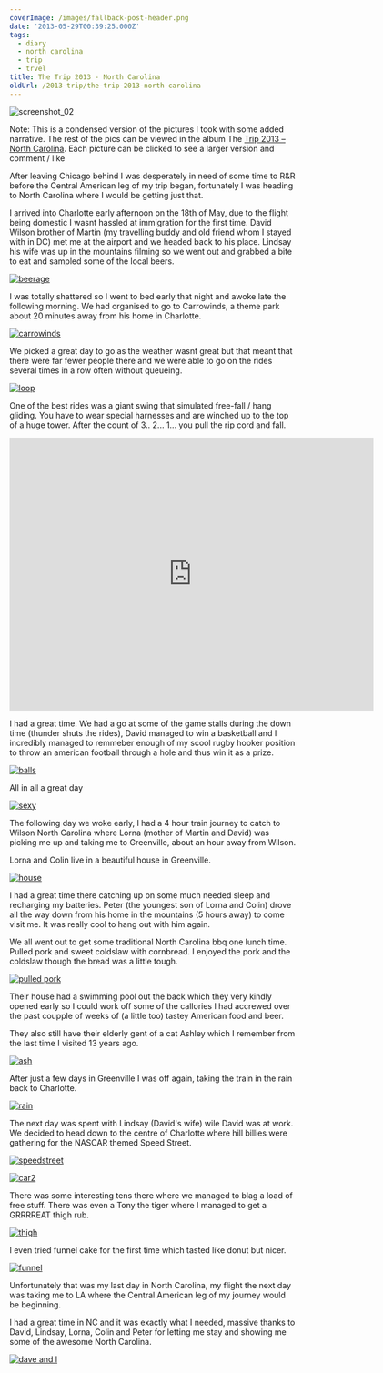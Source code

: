 ```yaml
---
coverImage: /images/fallback-post-header.png
date: '2013-05-29T00:39:25.000Z'
tags:
  - diary
  - north carolina
  - trip
  - trvel
title: The Trip 2013 - North Carolina
oldUrl: /2013-trip/the-trip-2013-north-carolina
---
```


![screenshot_02](/wp-content/uploads/2013/05/screenshot_021.png)

Note: This is a condensed version of the pictures I took with some added narrative. The rest of the pics can be viewed in the album The [Trip 2013 – North Carolina](https://www.facebook.com/media/set/?set=a.10151666149991031.1073741833.593661030&type=3). Each picture can be clicked to see a larger version and comment / like

<!-- more -->

After leaving Chicago behind I was desperately in need of some time to R&R before the Central American leg of my trip began, fortunately I was heading to North Carolina where I would be getting just that.

I arrived into Charlotte early afternoon on the 18th of May, due to the flight being domestic I wasnt hassled at immigration for the first time. David Wilson brother of Martin (my travelling buddy and old friend whom I stayed with in DC) met me at the airport and we headed back to his place. Lindsay his wife was up in the mountains filming so we went out and grabbed a bite to eat and sampled some of the local beers.

[![beerage](/wp-content/uploads/2013/05/beerage.jpg)](https://www.facebook.com/photo.php?fbid=10151666150191031&set=a.10151666149991031.1073741833.593661030&type=3&theater)

I was totally shattered so I went to bed early that night and awoke late the following morning. We had organised to go to Carrowinds, a theme park about 20 minutes away from his home in Charlotte.

[![carrowinds](/wp-content/uploads/2013/05/carrowinds.jpg)](https://www.facebook.com/photo.php?fbid=10151666150181031&set=a.10151666149991031.1073741833.593661030&type=3&theater)

We picked a great day to go as the weather wasnt great but that meant that there were far fewer people there and we were able to go on the rides several times in a row often without queueing.

[![loop](/wp-content/uploads/2013/05/loop.jpg)](https://www.facebook.com/photo.php?fbid=10151666150186031&set=a.10151666149991031.1073741833.593661030&type=3&theater)

One of the best rides was a giant swing that simulated free-fall / hang gliding. You have to wear special harnesses and are winched up to the top of a huge tower. After the count of 3.. 2... 1... you pull the rip cord and fall.

<iframe width="640" height="480" src="https://www.youtube.com/embed/tuS-caaUeKI" frameborder="0" allowfullscreen></iframe>

I had a great time. We had a go at some of the game stalls during the down time (thunder shuts the rides), David managed to win a basketball and I incredibly managed to remmeber enough of my scool rugby hooker position to throw an american football through a hole and thus win it as a prize.

[![balls](/wp-content/uploads/2013/05/balls.jpg)](https://www.facebook.com/photo.php?fbid=10151666150646031&set=a.10151666149991031.1073741833.593661030&type=3&theater)

All in all a great day

[![sexy](/wp-content/uploads/2013/05/sexy.jpg)](https://www.facebook.com/photo.php?fbid=10151666150636031&set=a.10151666149991031.1073741833.593661030&type=3&theater)

The following day we woke early, I had a 4 hour train journey to catch to Wilson North Carolina where Lorna (mother of Martin and David) was picking me up and taking me to Greenville, about an hour away from Wilson.

Lorna and Colin live in a beautiful house in Greenville.

[![house](/wp-content/uploads/2013/05/house.jpg)](https://www.facebook.com/photo.php?fbid=10151666150866031&set=a.10151666149991031.1073741833.593661030&type=3&theater)

I had a great time there catching up on some much needed sleep and recharging my batteries. Peter (the youngest son of Lorna and Colin) drove all the way down from his home in the mountains (5 hours away) to come visit me. It was really cool to hang out with him again.

We all went out to get some traditional North Carolina bbq one lunch time. Pulled pork and sweet coldslaw with cornbread. I enjoyed the pork and the coldslaw though the bread was a little tough.

[![pulled pork](/wp-content/uploads/2013/05/pulled-pork.jpg)](https://www.facebook.com/photo.php?fbid=10151666150686031&set=a.10151666149991031.1073741833.593661030&type=3&theater)

Their house had a swimming pool out the back which they very kindly opened early so I could work off some of the callories I had accrewed over the past coupple of weeks of (a little too) tastey American food and beer.

They also still have their elderly gent of a cat Ashley which I remember from the last time I visited 13 years ago.

[![ash](/wp-content/uploads/2013/05/ash.jpg)](https://www.facebook.com/photo.php?fbid=10151666150891031&set=a.10151666149991031.1073741833.593661030&type=3&theater)

After just a few days in Greenville I was off again, taking the train in the rain back to Charlotte.

[![rain](/wp-content/uploads/2013/05/rain.jpg)](https://www.facebook.com/photo.php?fbid=10151666151061031&set=a.10151666149991031.1073741833.593661030&type=3&theater)

The next day was spent with Lindsay (David's wife) wile David was at work. We decided to head down to the centre of Charlotte where hill billies were gathering for the NASCAR themed Speed Street.

[![speedstreet](/wp-content/uploads/2013/05/speedstreet.jpg)](https://www.facebook.com/photo.php?fbid=10151666151256031&set=a.10151666149991031.1073741833.593661030&type=3&theater)

[![car2](/wp-content/uploads/2013/05/car2.jpg)](https://www.facebook.com/photo.php?fbid=10151666151291031&set=a.10151666149991031.1073741833.593661030&type=3&theater)

There was some interesting tens there where we managed to blag a load of free stuff. There was even a Tony the tiger where I managed to get a GRRRREAT thigh rub.

[![thigh](/wp-content/uploads/2013/05/thigh.jpg)](https://www.facebook.com/photo.php?fbid=10151666151776031&set=a.10151666149991031.1073741833.593661030&type=3&theater)

I even tried funnel cake for the first time which tasted like donut but nicer.

[![funnel](/wp-content/uploads/2013/05/funnel.jpg)](https://www.facebook.com/photo.php?fbid=10151666151836031&set=a.10151666149991031.1073741833.593661030&type=3&theater)

Unfortunately that was my last day in North Carolina, my flight the next day was taking me to LA where the Central American leg of my journey would be beginning.

I had a great time in NC and it was exactly what I needed, massive thanks to David, Lindsay, Lorna, Colin and Peter for letting me stay and showing me some of the awesome North Carolina.

[![dave and l](/wp-content/uploads/2013/05/dave-and-l.jpg)](https://www.facebook.com/photo.php?fbid=10151666152016031&set=a.10151666149991031.1073741833.593661030&type=3&theater)
